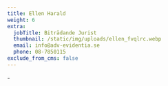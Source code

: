 ```yaml
---
title: Ellen Harald
weight: 6
extra:
  jobTitle: Biträdande Jurist
  thumbnail: /static/img/uploads/ellen_fvqlrc.webp
  email: info@adv-evidentia.se
  phone: 08-7850115
exclude_from_cms: false
---
```


\-
